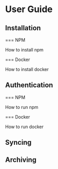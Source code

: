 # User Guide

## Installation

=== NPM

How to install npm

=== Docker

How to install docker

## Authentication

=== NPM

How to run npm

=== Docker

How to run docker

## Syncing

## Archiving